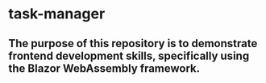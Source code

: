 # task-manager
 
## The purpose of this repository is to demonstrate frontend development skills, specifically using the Blazor WebAssembly framework.